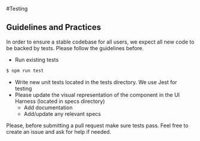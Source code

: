 #Testing

## Guidelines and Practices

In order to ensure a stable codebase for all users, we expect all new code to be backed by tests. Please follow the guidelines before.

* Run existing tests

```sh
$ npm run test
```

* Write new unit tests located in the tests directory. We use Jest for testing
* Please update the visual representation of the component in the UI Harness (located in specs directory)
  * Add documentation
  * Add/update any relevant specs

Please, before submitting a pull request make sure tests pass. Feel free to create an issue and ask for help if needed.
